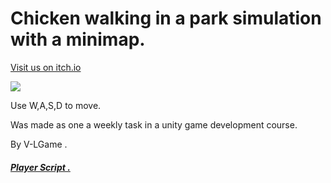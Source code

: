 # Chicken walking in a park simulation with a minimap.
[Visit us on itch.io](https://victoku1.itch.io/chicken-walking-in-a-park-simulation-with-a-minimap)


[![](http://img.youtube.com/vi/q1g8KuFcgvU/0.jpg)](http://www.youtube.com/watch?v=q1g8KuFcgvU "Chicken walking in a park game simulation with a minimap .")


Use W,A,S,D to move.

Was made as one a weekly task in a unity game development course.

By V-LGame .

##### [Player Script .](https://github.com/V-LGame/HEx3B/blob/main/Assets/PlayerMovement.cs)





